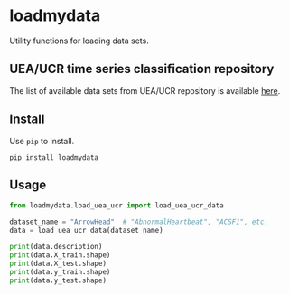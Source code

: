 # loadmydata
Utility functions for loading data sets.

## UEA/UCR time series classification repository

The list of available data sets from UEA/UCR repository is available [here](http://www.timeseriesclassification.com/dataset.php).

## Install

Use `pip` to install.

```
pip install loadmydata
```

## Usage

```python
from loadmydata.load_uea_ucr import load_uea_ucr_data

dataset_name = "ArrowHead"  # "AbnormalHeartbeat", "ACSF1", etc. 
data = load_uea_ucr_data(dataset_name)

print(data.description)
print(data.X_train.shape)
print(data.X_test.shape)
print(data.y_train.shape)
print(data.y_test.shape)
```